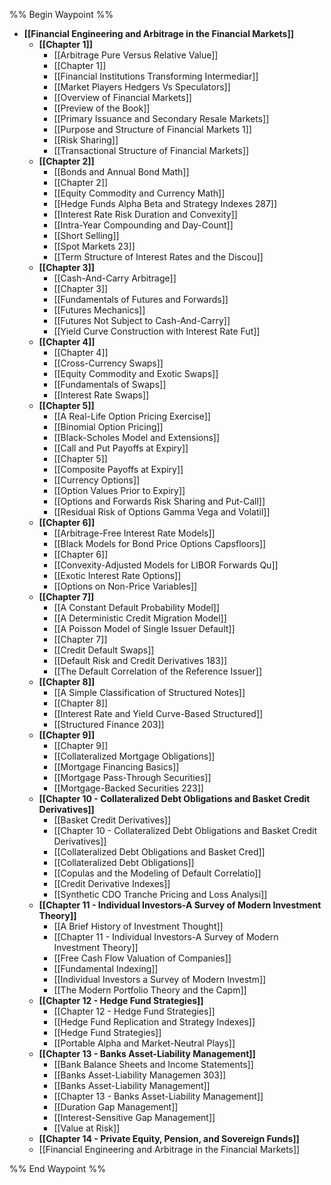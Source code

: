 %% Begin Waypoint %%
- **[[Financial Engineering and Arbitrage in the Financial Markets]]**
	- **[[Chapter 1]]**
		- [[Arbitrage Pure Versus Relative Value]]
		- [[Chapter 1]]
		- [[Financial Institutions Transforming Intermediar]]
		- [[Market Players Hedgers Vs Speculators]]
		- [[Overview of Financial Markets]]
		- [[Preview of the Book]]
		- [[Primary Issuance and Secondary Resale Markets]]
		- [[Purpose and Structure of Financial Markets 1]]
		- [[Risk Sharing]]
		- [[Transactional Structure of Financial Markets]]
	- **[[Chapter 2]]**
		- [[Bonds and Annual Bond Math]]
		- [[Chapter 2]]
		- [[Equity Commodity and Currency Math]]
		- [[Hedge Funds Alpha Beta and Strategy Indexes 287]]
		- [[Interest Rate Risk Duration and Convexity]]
		- [[Intra-Year Compounding and Day-Count]]
		- [[Short Selling]]
		- [[Spot Markets 23]]
		- [[Term Structure of Interest Rates and the Discou]]
	- **[[Chapter 3]]**
		- [[Cash-And-Carry Arbitrage]]
		- [[Chapter 3]]
		- [[Fundamentals of Futures and Forwards]]
		- [[Futures Mechanics]]
		- [[Futures Not Subject to Cash-And-Carry]]
		- [[Yield Curve Construction with Interest Rate Fut]]
	- **[[Chapter 4]]**
		- [[Chapter 4]]
		- [[Cross-Currency Swaps]]
		- [[Equity Commodity and Exotic Swaps]]
		- [[Fundamentals of Swaps]]
		- [[Interest Rate Swaps]]
	- **[[Chapter 5]]**
		- [[A Real-Life Option Pricing Exercise]]
		- [[Binomial Option Pricing]]
		- [[Black-Scholes Model and Extensions]]
		- [[Call and Put Payoffs at Expiry]]
		- [[Chapter 5]]
		- [[Composite Payoffs at Expiry]]
		- [[Currency Options]]
		- [[Option Values Prior to Expiry]]
		- [[Options and Forwards Risk Sharing and Put-Call]]
		- [[Residual Risk of Options Gamma Vega and Volatil]]
	- **[[Chapter 6]]**
		- [[Arbitrage-Free Interest Rate Models]]
		- [[Black Models for Bond Price Options Capsfloors]]
		- [[Chapter 6]]
		- [[Convexity-Adjusted Models for LIBOR Forwards Qu]]
		- [[Exotic Interest Rate Options]]
		- [[Options on Non-Price Variables]]
	- **[[Chapter 7]]**
		- [[A Constant Default Probability Model]]
		- [[A Deterministic Credit Migration Model]]
		- [[A Poisson Model of Single Issuer Default]]
		- [[Chapter 7]]
		- [[Credit Default Swaps]]
		- [[Default Risk and Credit Derivatives 183]]
		- [[The Default Correlation of the Reference Issuer]]
	- **[[Chapter 8]]**
		- [[A Simple Classification of Structured Notes]]
		- [[Chapter 8]]
		- [[Interest Rate and Yield Curve-Based Structured]]
		- [[Structured Finance 203]]
	- **[[Chapter 9]]**
		- [[Chapter 9]]
		- [[Collateralized Mortgage Obligations]]
		- [[Mortgage Financing Basics]]
		- [[Mortgage Pass-Through Securities]]
		- [[Mortgage-Backed Securities 223]]
	- **[[Chapter 10 - Collateralized Debt Obligations and Basket Credit Derivatives]]**
		- [[Basket Credit Derivatives]]
		- [[Chapter 10 - Collateralized Debt Obligations and Basket Credit Derivatives]]
		- [[Collateralized Debt Obligations and Basket Cred]]
		- [[Collateralized Debt Obligations]]
		- [[Copulas and the Modeling of Default Correlatio]]
		- [[Credit Derivative Indexes]]
		- [[Synthetic CDO Tranche Pricing and Loss Analysi]]
	- **[[Chapter 11 - Individual Investors-A Survey of Modern Investment Theory]]**
		- [[A Brief History of Investment Thought]]
		- [[Chapter 11 - Individual Investors-A Survey of Modern Investment Theory]]
		- [[Free Cash Flow Valuation of Companies]]
		- [[Fundamental Indexing]]
		- [[Individual Investors a Survey of Modern Investm]]
		- [[The Modern Portfolio Theory and the Capm]]
	- **[[Chapter 12 - Hedge Fund Strategies]]**
		- [[Chapter 12 - Hedge Fund Strategies]]
		- [[Hedge Fund Replication and Strategy Indexes]]
		- [[Hedge Fund Strategies]]
		- [[Portable Alpha and Market-Neutral Plays]]
	- **[[Chapter 13 - Banks Asset-Liability Management]]**
		- [[Bank Balance Sheets and Income Statements]]
		- [[Banks Asset-Liability Managemen 303]]
		- [[Banks Asset-Liability Management]]
		- [[Chapter 13 - Banks Asset-Liability Management]]
		- [[Duration Gap Management]]
		- [[Interest-Sensitive Gap Management]]
		- [[Value at Risk]]
	- **[[Chapter 14 - Private Equity, Pension, and Sovereign Funds]]**
	- [[Financial Engineering and Arbitrage in the Financial Markets]]

%% End Waypoint %%
